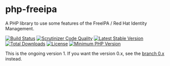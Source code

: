 # php-freeipa
A PHP library to use some features of the FreeIPA / Red Hat Identity Management.

[![Build Status](https://travis-ci.org/gnumoksha/php-freeipa.svg?branch=master)](https://travis-ci.org/gnumoksha/php-freeipa)
[![Scrutinizer Code Quality](https://scrutinizer-ci.com/g/gnumoksha/php-freeipa/badges/quality-score.png)](https://scrutinizer-ci.com/g/gnumoksha/php-freeipa/)
[![Latest Stable Version](https://poser.pugx.org/gnumoksha/php-freeipa/v/stable?format=flat-square)](https://packagist.org/packages/gnumoksha/php-freeipa)
[![Total Downloads](https://poser.pugx.org/gnumoksha/php-freeipa/downloads?format=flat-square)]()
[![License](https://poser.pugx.org/gnumoksha/php-freeipa/license)]()
[![Minimum PHP Version](https://img.shields.io/badge/php-%3E%3D%208.1-8892BF.svg?style=flat-square)]()

This is the ongoing version 1. If you want the version 0.x, see the [branch 0.x](/gnumoksha/php-freeipa/tree/v0) instead.
